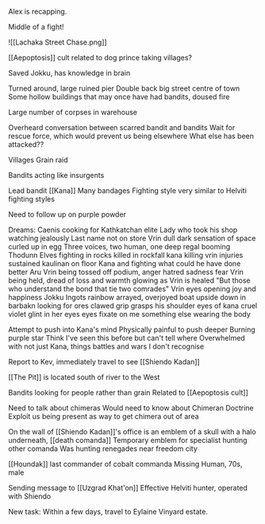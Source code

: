 Alex is recapping.

Middle of a fight!

![[Lachaka Street Chase.png]]

[[Aepoptosis]] cult related to dog prince taking villages?

Saved Jokku, has knowledge in brain

Turned around, large ruined pier
	Double back big street centre of town
	Some hollow buildings that may once have had bandits, doused fire

Large number of corpses in warehouse

Overheard conversation between scarred bandit and bandits
Wait for rescue force, which would prevent us being elsewhere
What else has been attacked??

Villages
Grain raid

Bandits acting like insurgents

Lead bandit [[Kana]]
	Many bandages
	Fighting style very similar to Helviti fighting styles


Need to follow up on purple powder

Dreams:
	Caenis
		cooking for Kathkatchan elite
		Lady who took his shop watching jealously
		Last name not on store 
	Vrin dull dark sensation of space
		curled up in egg
		Three voices, two human, one deep regal booming
	Thodunn
		Elves fighting in rocks
		killed in rockfall
		kana killing vrin
		injuries sustained
		kaulinan on floor
		Kana and fighting what could he have done better
	Aru
		Vrin being tossed off podium, anger hatred sadness fear
		Vrin being held, dread of loss and warmth glowing as Vrin is healed
		"But those who understand the bond that tie two comrades"
		Vrin eyes opening joy and happiness
	Jokku
		Ingots rainbow arrayed, overjoyed
		boat upside down in barbakn
		looking for ores
		clawed grip grasps his shoulder
		eyes of kana
		cruel violet glint in her eyes
		eyes fixate on me
		something else wearing the body 

Attempt to push into Kana's mind
Physically painful to push deeper
Burning purple star
Think I've seen this before but can't tell where
Overwhelmed with not just Kana, things battles and wars I don't recognise

Report to Kev, immediately travel to see [[Shiendo Kadan]]

[[The Pit]] is located south of river to the West

Bandits looking for people rather than grain
Related to [[Aepoptosis cult]]

Need to talk about chimeras
Would need to know about Chimeran Doctrine
Exploit us being present as way to get chimera out of area

On the wall of [[Shiendo Kadan]]'s office is an emblem of a skull with a halo underneath, [[death comanda]]
Temporary emblem for specialist hunting other comanda
Was hunting renegades near freedom city

[[Houndak]] last commander of cobalt commanda
Missing Human, 70s, male

Sending message to [[Uzgrad Khat'on]] 
Effective Helviti hunter, operated with Shiendo

New task:
	Within a few days, travel to Eylaine Vinyard estate.

